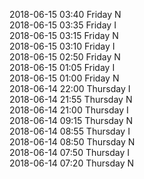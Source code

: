 2018-06-15 03:40 Friday  N  
2018-06-15 03:35 Friday  I  
2018-06-15 03:15 Friday  N  
2018-06-15 03:10 Friday  I  
2018-06-15 02:50 Friday  N  
2018-06-15 01:05 Friday  I  
2018-06-15 01:00 Friday  N  
2018-06-14 22:00 Thursday  I  
2018-06-14 21:55 Thursday  N  
2018-06-14 21:00 Thursday  I  
2018-06-14 09:15 Thursday  N  
2018-06-14 08:55 Thursday  I  
2018-06-14 08:50 Thursday  N  
2018-06-14 07:50 Thursday  I  
2018-06-14 07:20 Thursday  N  
